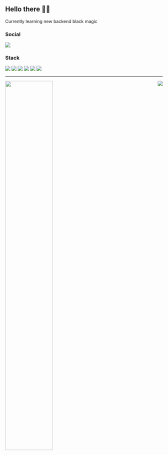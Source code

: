 ## Hello there 🧙‍♂️

Currently learning new backend black magic

### Social

<a href="https://www.linkedin.com/in/bren0alves/">
<img src="https://img.shields.io/badge/LinkedIn-0077B5?style=for-the-badge&logo=linkedin&logoColor=white/"></a>

### Stack

<img src="https://img.shields.io/badge/Node.js-43853D?style=for-the-badge&logo=node-dot-js&logoColor=white"/> <img src="https://img.shields.io/badge/TypeScript-007ACC?style=for-the-badge&logo=typescript&logoColor=white" /> <img src="https://img.shields.io/badge/GraphQl-E10098?style=for-the-badge&logo=graphql&logoColor=white" /> <img src="https://img.shields.io/badge/Elixir-4B275F?style=for-the-badge&logo=elixir&logoColor=white" /> <img src="https://img.shields.io/badge/Django-092E20?style=for-the-badge&logo=django&logoColor=white" /> <img src="https://img.shields.io/badge/Docker-2CA5E0?style=for-the-badge&logo=docker&logoColor=white" />


---

<img align="left" width="55%" src="https://github-readme-stats.vercel.app/api?username=breno-alves&show_icons=true&theme=radical" />

<img align="right" width="auto" style="display:flex;" src="https://github-readme-stats.vercel.app/api/top-langs/?username=breno-alves&layout=compact&theme=radical">


